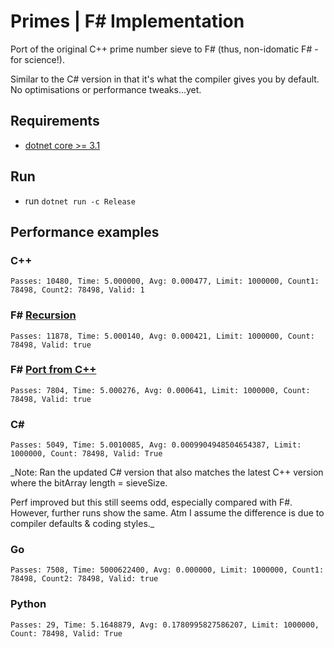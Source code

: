 # Primes | F# Implementation

Port of the original C++ prime number sieve to F# (thus, non-idomatic F# - for science!). 

Similar to the C# version in that it's what the compiler gives you by default. No optimisations or performance tweaks...yet.

## Requirements
- [dotnet core >= 3.1](https://dotnet.microsoft.com/download/dotnet-core)

## Run
- run ```dotnet run -c Release```

## Performance examples

### C++
```
Passes: 10480, Time: 5.000000, Avg: 0.000477, Limit: 1000000, Count1: 78498, Count2: 78498, Valid: 1
```

### F# [Recursion](PrimeSieveFsharp_Recursion)
```
Passes: 11878, Time: 5.000140, Avg: 0.000421, Limit: 1000000, Count: 78498, Valid: true
```

### F# [Port from C++](PrimeSieveFsharp_Port)
```
Passes: 7804, Time: 5.000276, Avg: 0.000641, Limit: 1000000, Count: 78498, Valid: true
```

### C#
```
Passes: 5049, Time: 5.0010085, Avg: 0.0009904948504654387, Limit: 1000000, Count: 78498, Valid: True
```
_Note: Ran the updated C# version that also matches the latest C++ version where the bitArray length = sieveSize. 

Perf improved but this still seems odd, especially compared with F#. However, further runs show the same. Atm I assume the difference is due to compiler defaults & coding styles._

### Go
```
Passes: 7508, Time: 5000622400, Avg: 0.000000, Limit: 1000000, Count1: 78498, Count2: 78498, Valid: true
```

### Python
```
Passes: 29, Time: 5.1648879, Avg: 0.1780995827586207, Limit: 1000000, Count: 78498, Valid: True
```